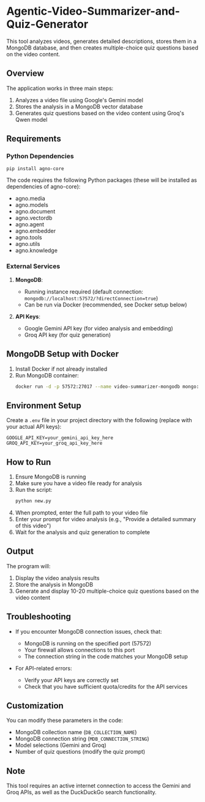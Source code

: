 # Agentic-Video-Summarizer-and-Quiz-Generator

This tool analyzes videos, generates detailed descriptions, stores them in a MongoDB database, and then creates multiple-choice quiz questions based on the video content.

## Overview

The application works in three main steps:
1. Analyzes a video file using Google's Gemini model
2. Stores the analysis in a MongoDB vector database
3. Generates quiz questions based on the video content using Groq's Qwen model

## Requirements

### Python Dependencies

```
pip install agno-core
```

The code requires the following Python packages (these will be installed as dependencies of agno-core):
- agno.media
- agno.models
- agno.document
- agno.vectordb
- agno.agent
- agno.embedder
- agno.tools
- agno.utils
- agno.knowledge

### External Services

1. **MongoDB**:
   - Running instance required (default connection: `mongodb://localhost:57572/?directConnection=true`)
   - Can be run via Docker (recommended, see Docker setup below)

2. **API Keys**:
   - Google Gemini API key (for video analysis and embedding)
   - Groq API key (for quiz generation)

## MongoDB Setup with Docker

1. Install Docker if not already installed
2. Run MongoDB container:
   ```bash
   docker run -d -p 57572:27017 --name video-summarizer-mongodb mongo:latest
   ```

## Environment Setup

Create a `.env` file in your project directory with the following (replace with your actual API keys):

```
GOOGLE_API_KEY=your_gemini_api_key_here
GROQ_API_KEY=your_groq_api_key_here
```

## How to Run

1. Ensure MongoDB is running
2. Make sure you have a video file ready for analysis
3. Run the script:
   ```bash
   python new.py
   ```
4. When prompted, enter the full path to your video file
5. Enter your prompt for video analysis (e.g., "Provide a detailed summary of this video")
6. Wait for the analysis and quiz generation to complete

## Output

The program will:
1. Display the video analysis results
2. Store the analysis in MongoDB
3. Generate and display 10-20 multiple-choice quiz questions based on the video content

## Troubleshooting

- If you encounter MongoDB connection issues, check that:
  - MongoDB is running on the specified port (57572)
  - Your firewall allows connections to this port
  - The connection string in the code matches your MongoDB setup

- For API-related errors:
  - Verify your API keys are correctly set
  - Check that you have sufficient quota/credits for the API services

## Customization

You can modify these parameters in the code:
- MongoDB collection name (`DB_COLLECTION_NAME`)
- MongoDB connection string (`MDB_CONNECTION_STRING`)
- Model selections (Gemini and Groq)
- Number of quiz questions (modify the quiz prompt)

## Note

This tool requires an active internet connection to access the Gemini and Groq APIs, as well as the DuckDuckGo search functionality.

